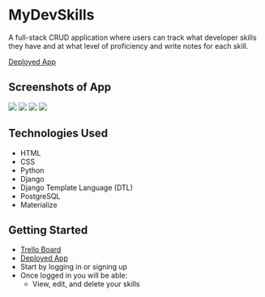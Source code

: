 # MyDevSkills

A full-stack CRUD application where users can track what developer skills they have and at what level of proficiency and write notes for each skill.

[Deployed App](https://my-dev-skills.herokuapp.com/) 

## Screenshots of App

<img src="https://i.imgur.com/e5gCBQP.png" />  
<img src="https://i.imgur.com/xfugIUL.png" />
<img src="https://i.imgur.com/5PsHXW2.png" />  
<img src="https://i.imgur.com/LouzaaI.png" />

## Technologies Used
  - HTML 
  - CSS
  - Python
  - Django
  - Django Template Language (DTL)
  - PostgreSQL
  - Materialize

## Getting Started
- [Trello Board](https://trello.com/b/Q0oxUKU2/mydevskills)
- [Deployed App](https://my-dev-skills.herokuapp.com/)
- Start by logging in or signing up
- Once logged in you will be able:
   - View, edit, and delete your skills

